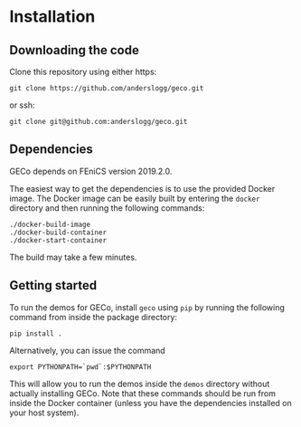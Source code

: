 # Installation

## Downloading the code
Clone this repository using either https:

    git clone https://github.com/anderslogg/geco.git

or ssh:

    git clone git@github.com:anderslogg/geco.git

## Dependencies

GECo depends on FEniCS version 2019.2.0.

The easiest way to get the dependencies is to use the provided Docker image.
The Docker image can be easily built by entering the `docker` directory and then
running the following commands:

    ./docker-build-image
    ./docker-build-container
    ./docker-start-container

The build may take a few minutes. 

## Getting started

To run the demos for GECo, install `geco` using `pip` by running the following
command from inside the package directory:

    pip install .

Alternatively, you can issue the command

    export PYTHONPATH=`pwd`:$PYTHONPATH

This will allow you to run the demos inside the `demos` directory without
actually installing GECo. Note that these commands should be run from inside the
Docker container (unless you have the dependencies installed on your host
system).
